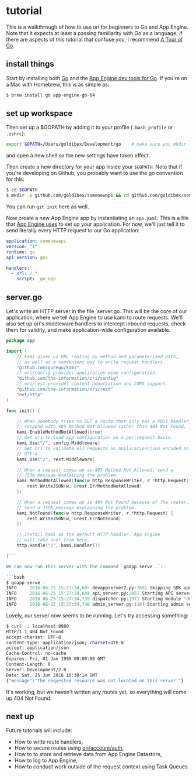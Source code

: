 
# tutorial

This is a walkthrough of how to use ori for beginners to Go and App Engine. Note that it expects
at least a passing familiarity with Go as a language; if there are aspects of this tutorial that
confuse you, I recommend [A Tour of Go](https://tour.golang.org).

## install things

Start by installing both [Go](https://golang.org/dl/) and the [App Engine dev tools for Go](https://cloud.google.com/appengine/downloads#Google_App_Engine_SDK_for_Go). If you're on a Mac with Homebrew, this is as simple as:

```bash
$ brew install go app-engine-go-64
```

## set up workspace

Then set up a $GOPATH by adding it to your profile (`.bash_profile` or `.zshrc`):
```bash
export GOPATH=/Users/goldibex/Development/go    # make sure you mkdir -p this path
```

and open a new shell so the new settings have taken effect.

Then create a new directory for your app inside your `$GOPATH`. Note that if you're developing on Github, you probably want to use the go convention for this:

```bash
$ cd $GOPATH
$ mkdir -p github.com/goldibex/somenewapi && cd github.com/goldibex/somenewapi
```

You can run `git init` here as well.

Now create a new App Engine app by instantiating an `app.yaml`. This is a file that
[App Engine uses](https://cloud.google.com/appengine/docs/go/config/appref)
to set up your application. For now, we'll just tell it to send literally every HTTP request
to our Go application:

```yaml
application: somenewapi
version: "1"
runtime: go
api_version: go1

handlers:
  - url: /.*
    script: _go_app
```

## server.go

Let's write an HTTP server in the file `server.go. This will be the core
of our application, where we tell App Engine to use kami to route requests.
We'll also set up ori's middleware handlers to intercept inbound requests, check them
for validity, and make application-wide configuration available.

```go
package app

import (
	// kami gives us URL routing by method and parameterized path,
	// as well as a convenient way to write request handlers.
	"github.com/guregu/kami"
	// ori/config provides application-wide configuration.
	"github.com/the-information/ori/config"
	// ori/rest provides content negotiation and CORS support.
	"github.com/the-information/ori/rest"
	"net/http"
)

func init() {

	// When somebody tries to GET a route that only has a POST handler,
	// respond with 405 Method Not Allowed rather than 404 Not Found.
	kami.EnableMethodNotAllowed(true)
	// Get ori to load app configuration on a per-request basis.
	kami.Use("/", config.Middleware)
	// Get ori to validate all requests as application/json encoded in
	// UTF-8.
	kami.Use("/", rest.Middleware)

	// When a request comes up as 405 Method Not Allowed, send a
	// JSON message explaining the problem.
	kami.MethodNotAllowed(func(w http.ResponseWriter, r *http.Request) {
		rest.WriteJSON(w, &rest.ErrMethodNotAllowed)
	})

	// When a request comes up as 404 Not Found because of the router,
	// send a JSON message explaining the problem.
	kami.NotFound(func(w http.ResponseWriter, r *http.Request) {
		rest.WriteJSON(w, &rest.ErrNotFound)
	})

	// Install Kami as the default HTTP handler. App Engine
	// will take over from here.
	http.Handle("/", kami.Handler())

}```

We can now run this server with the command `goapp serve .`:

```bash
$ goapp serve .
INFO     2016-06-25 15:27:34,605 devappserver2.py:769] Skipping SDK update check.
INFO     2016-06-25 15:27:34,644 api_server.py:205] Starting API server at: http://localhost:37781
INFO     2016-06-25 15:27:34,739 dispatcher.py:197] Starting module "default" running at: http://localhost:8080
INFO     2016-06-25 15:27:34,740 admin_server.py:116] Starting admin server at: http://localhost:8000
```

Lovely, our server now seems to be running. Let's try accessing something:

```bash
$ curl -i localhost:8080
HTTP/1.1 404 Not Found
accept-charset: UTF-8
content-type: application/json; charset=UTF-8
accept: application/json
Cache-Control: no-cache
Expires: Fri, 01 Jan 1990 00:00:00 GMT
Content-Length: 0
Server: Development/2.0
Date: Sat, 25 Jun 2016 15:30:14 GMT
{"message":"The requested resource was not located on this server."}
```

It's working, but we haven't written any routes yet, so everything will
come up 404 Not Found.

## next up

Future tutorials will include:
- How to write route handlers,
- How to secure routes using [ori/account/auth](https://godoc.org/github.com/the-information/ori/account/auth),
- How to to store and retrieve data from App Engine Datastore,
- How to log to App Engine,
- How to conduct work outside of the request context using Task Queues.

